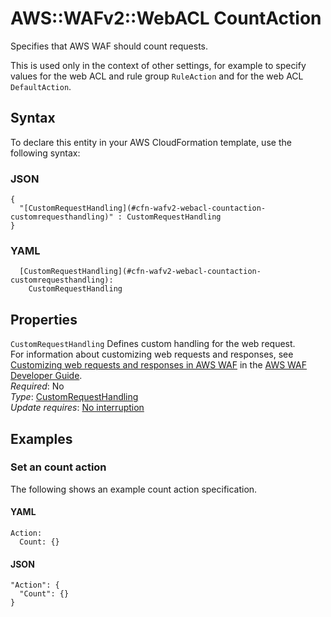# AWS::WAFv2::WebACL CountAction<a name="aws-properties-wafv2-webacl-countaction"></a>

Specifies that AWS WAF should count requests\.

This is used only in the context of other settings, for example to specify values for the web ACL and rule group `RuleAction` and for the web ACL `DefaultAction`\. 

## Syntax<a name="aws-properties-wafv2-webacl-countaction-syntax"></a>

To declare this entity in your AWS CloudFormation template, use the following syntax:

### JSON<a name="aws-properties-wafv2-webacl-countaction-syntax.json"></a>

```
{
  "[CustomRequestHandling](#cfn-wafv2-webacl-countaction-customrequesthandling)" : CustomRequestHandling
}
```

### YAML<a name="aws-properties-wafv2-webacl-countaction-syntax.yaml"></a>

```
  [CustomRequestHandling](#cfn-wafv2-webacl-countaction-customrequesthandling): 
    CustomRequestHandling
```

## Properties<a name="aws-properties-wafv2-webacl-countaction-properties"></a>

`CustomRequestHandling`  <a name="cfn-wafv2-webacl-countaction-customrequesthandling"></a>
Defines custom handling for the web request\.  
For information about customizing web requests and responses, see [Customizing web requests and responses in AWS WAF](https://docs.aws.amazon.com/waf/latest/developerguide/waf-custom-request-response.html) in the [AWS WAF Developer Guide](https://docs.aws.amazon.com/waf/latest/developerguide/waf-chapter.html)\.   
*Required*: No  
*Type*: [CustomRequestHandling](aws-properties-wafv2-webacl-customrequesthandling.md)  
*Update requires*: [No interruption](https://docs.aws.amazon.com/AWSCloudFormation/latest/UserGuide/using-cfn-updating-stacks-update-behaviors.html#update-no-interrupt)

## Examples<a name="aws-properties-wafv2-webacl-countaction--examples"></a>



### Set an count action<a name="aws-properties-wafv2-webacl-countaction--examples--Set_an_count_action_"></a>

The following shows an example count action specification\. 

#### YAML<a name="aws-properties-wafv2-webacl-countaction--examples--Set_an_count_action_--yaml"></a>

```
Action:
  Count: {}
```

#### JSON<a name="aws-properties-wafv2-webacl-countaction--examples--Set_an_count_action_--json"></a>

```
"Action": {
  "Count": {}
}
```